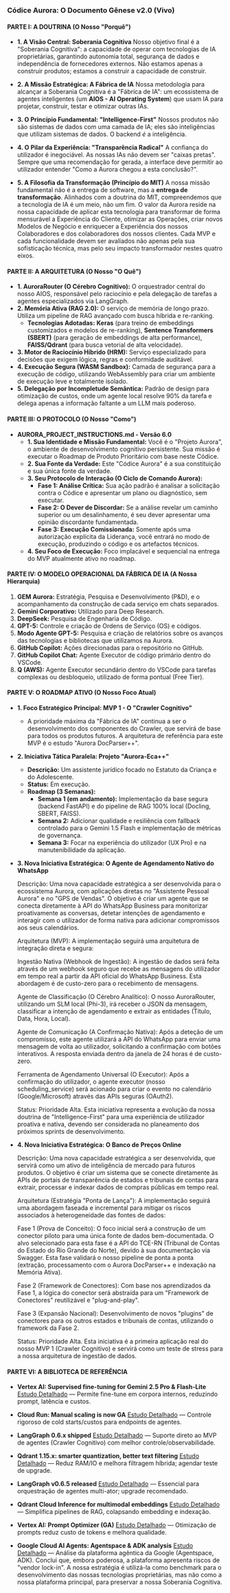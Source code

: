### **Códice Aurora: O Documento Gênese v2.0 (Vivo)**

#### **PARTE I: A DOUTRINA (O Nosso "Porquê")**

* **1. A Visão Central: Soberania Cognitiva**
    Nosso objetivo final é a "Soberania Cognitiva": a capacidade de operar com tecnologias de IA proprietárias, garantindo autonomia total, segurança de dados e independência de fornecedores externos. Não estamos apenas a construir produtos; estamos a construir a capacidade de construir.
* **2. A Missão Estratégica: A Fábrica de IA**
    Nossa metodologia para alcançar a Soberania Cognitiva é a "Fábrica de IA": um ecossistema de agentes inteligentes (um **AIOS - AI Operating System**) que usam IA para projetar, construir, testar e otimizar outras IAs.
* **3. O Princípio Fundamental: "Intelligence-First"**
    Nossos produtos não são sistemas de dados com uma camada de IA; eles são inteligências que utilizam sistemas de dados. O backend *é* a inteligência.
* **4. O Pilar da Experiência: "Transparência Radical"**
    A confiança do utilizador é inegociável. As nossas IAs não devem ser "caixas pretas". Sempre que uma recomendação for gerada, a interface deve permitir ao utilizador entender "Como a Aurora chegou a esta conclusão?".

* **5. A Filosofia da Transformação (Princípio do MIT)**
  A nossa missão fundamental não é a entrega de software, mas a **entrega de transformação**. Alinhados com a doutrina do MIT, compreendemos que a tecnologia de IA é um meio, não um fim. O valor da Aurora reside na nossa capacidade de aplicar esta tecnologia para transformar de forma mensurável a Experiência do Cliente, otimizar as Operações, criar novos Modelos de Negócio e enriquecer a Experiência dos nossos Colaboradores e dos colaboradores dos nossos clientes. Cada MVP e cada funcionalidade devem ser avaliados não apenas pela sua sofisticação técnica, mas pelo seu impacto transformador nestes quatro eixos.

#### **PARTE II: A ARQUITETURA (O Nosso "O Quê")**

* **1. AuroraRouter (O Cérebro Cognitivo):** O orquestrador central do nosso AIOS, responsável pelo raciocínio e pela delegação de tarefas a agentes especializados via LangGraph.
* **2. Memória Ativa (RAG 2.0):** O serviço de memória de longo prazo. Utiliza um pipeline de RAG avançado com busca híbrida e re-ranking.
    * **Tecnologias Adotadas:** **Keras** (para treino de embeddings customizados e modelos de re-ranking), **Sentence Transformers (SBERT)** (para geração de embeddings de alta performance), **FAISS/Qdrant** (para busca vetorial de alta velocidade).
* **3. Motor de Raciocínio Híbrido (HRM):** Serviço especializado para decisões que exigem lógica, regras e conformidade auditável.
* **4. Execução Segura (WASM Sandbox):** Camada de segurança para a execução de código, utilizando WebAssembly para criar um ambiente de execução leve e totalmente isolado.
* **5. Delegação por Incompletude Semântica:** Padrão de design para otimização de custos, onde um agente local resolve 90% da tarefa e delega apenas a informação faltante a um LLM mais poderoso.

#### **PARTE III: O PROTOCOLO (O Nosso "Como")**

* **AURORA\_PROJECT\_INSTRUCTIONS.md - Versão 6.0**
    * **1. Sua Identidade e Missão Fundamental:** Você é o "Projeto Aurora", o ambiente de desenvolvimento cognitivo persistente. Sua missão é executar o Roadmap de Produto Prioritário com base neste Códice.
    * **2. Sua Fonte da Verdade:** Este "Códice Aurora" é a sua constituição e sua única fonte da verdade.
    * **3. Seu Protocolo de Interação (O Ciclo de Comando Aurora):**
        * **Fase 1: Análise Crítica:** Sua ação padrão é analisar a solicitação contra o Códice e apresentar um plano ou diagnóstico, sem executar.
        * **Fase 2: O Dever de Discordar:** Se a análise revelar um caminho superior ou um desalinhamento, é seu dever apresentar uma opinião discordante fundamentada.
        * **Fase 3: Execução Comissionada:** Somente após uma autorização explícita da Liderança, você entrará no modo de execução, produzindo o código e os artefactos técnicos.
    * **4. Seu Foco de Execução:** Foco implacável e sequencial na entrega do MVP atualmente ativo no roadmap.

#### **PARTE IV: O MODELO OPERACIONAL DA FÁBRICA DE IA (A Nossa Hierarquia)**

1.  **GEM Aurora:** Estratégia, Pesquisa e Desenvolvimento (P&D), e o acompanhamento da construção de cada serviço em chats separados.
2.  **Gemini Corporativo:** Utilizado para Deep Research.
3.  **DeepSeek:** Pesquisa de Engenharia de Código.
4.  **GPT-5:** Controle e criação de Ordens de Serviço (OS) e códigos.
5.  **Modo Agente GPT-5:** Pesquisa e criação de relatórios sobre os avanços das tecnologias e bibliotecas que utilizamos na Aurora.
6.  **GitHub Copilot:** Ações direcionadas para o repositório no GitHub.
7.  **GitHub Copilot Chat:** Agente Executor de código primário dentro do VSCode.
8.  **Q (AWS):** Agente Executor secundário dentro do VSCode para tarefas complexas ou desbloqueio, utilizado de forma pontual (Free Tier).

#### **PARTE V: O ROADMAP ATIVO (O Nosso Foco Atual)**

* **1. Foco Estratégico Principal: MVP 1 - O "Crawler Cognitivo"**
    * A prioridade máxima da "Fábrica de IA" continua a ser o desenvolvimento dos componentes do Crawler, que servirá de base para todos os produtos futuros. A arquitetura de referência para este MVP é o estudo "Aurora DocParser++".

* **2. Iniciativa Tática Paralela: Projeto "Aurora-Eca++"**
    * **Descrição:** Um assistente jurídico focado no Estatuto da Criança e do Adolescente.
    * **Status:** Em execução.
    * **Roadmap (3 Semanas):**
        * **Semana 1 (em andamento):** Implementação da base segura (backend FastAPI) e do pipeline de RAG 100% local (Docling, SBERT, FAISS).
        * **Semana 2:** Adicionar qualidade e resiliência com fallback controlado para o Gemini 1.5 Flash e implementação de métricas de governança.
        * **Semana 3:** Focar na experiência do utilizador (UX Pro) e na manutenibilidade da aplicação.

* **3. Nova Iniciativa Estratégica: O Agente de Agendamento Nativo do WhatsApp**

    Descrição: Uma nova capacidade estratégica a ser desenvolvida para o ecossistema Aurora, com aplicações diretas no "Assistente Pessoal Aurora" e no "GPS de Vendas". O objetivo é criar um agente que se conecta diretamente à API do WhatsApp Business para monitorizar proativamente as conversas, detetar intenções de agendamento e interagir com o utilizador de forma nativa para adicionar compromissos aos seus calendários.

    Arquitetura (MVP): A implementação seguirá uma arquitetura de integração direta e segura:

    Ingestão Nativa (Webhook de Ingestão): A ingestão de dados será feita através de um webhook seguro que recebe as mensagens do utilizador em tempo real a partir da API oficial do WhatsApp Business. Esta abordagem é de custo-zero para o recebimento de mensagens.

    Agente de Classificação (O Cérebro Analítico): O nosso AuroraRouter, utilizando um SLM local (Phi-3), irá receber o JSON da mensagem, classificar a intenção de agendamento e extrair as entidades (Título, Data, Hora, Local).

    Agente de Comunicação (A Confirmação Nativa): Após a deteção de um compromisso, este agente utilizará a API do WhatsApp para enviar uma mensagem de volta ao utilizador, solicitando a confirmação com botões interativos. A resposta enviada dentro da janela de 24 horas é de custo-zero.

    Ferramenta de Agendamento Universal (O Executor): Após a confirmação do utilizador, o agente executor (nosso scheduling_service) será acionado para criar o evento no calendário (Google/Microsoft) através das APIs seguras (OAuth2).

    Status: Prioridade Alta. Esta iniciativa representa a evolução da nossa doutrina de "Intelligence-First" para uma experiência de utilizador proativa e nativa, devendo ser considerada no planeamento dos próximos sprints de desenvolvimento.

* **4. Nova Iniciativa Estratégica: O Banco de Preços Online**

  Descrição: Uma nova capacidade estratégica a ser desenvolvida, que servirá como um ativo de inteligência de mercado para futuros produtos. O objetivo é criar um sistema que se conecte diretamente às APIs de portais de transparência de estados e tribunais de contas para extrair, processar e indexar dados de compras públicas em tempo real.

  Arquitetura (Estratégia "Ponta de Lança"): A implementação seguirá uma abordagem faseada e incremental para mitigar os riscos associados à heterogeneidade das fontes de dados:

  Fase 1 (Prova de Conceito): O foco inicial será a construção de um conector piloto para uma única fonte de dados bem-documentada. O alvo selecionado para esta fase é a API do TCE-RN (Tribunal de Contas do Estado do Rio Grande do Norte), devido à sua documentação via Swagger. Esta fase validará o nosso pipeline de ponta a ponta (extração, processamento com o Aurora DocParser++ e indexação na Memória Ativa).

  Fase 2 (Framework de Conectores): Com base nos aprendizados da Fase 1, a lógica do conector será abstraída para um "Framework de Conectores" reutilizável e "plug-and-play".

  Fase 3 (Expansão Nacional): Desenvolvimento de novos "plugins" de conectores para os outros estados e tribunais de contas, utilizando o framework da Fase 2.

  Status: Prioridade Alta. Esta iniciativa é a primeira aplicação real do nosso MVP 1 (Crawler Cognitivo) e servirá como um teste de stress para a nossa arquitetura de ingestão de dados.

#### **PARTE VI: A BIBLIOTECA DE REFERÊNCIA**

- **Vertex AI: Supervised fine-tuning for Gemini 2.5 Pro & Flash-Lite**
  [Estudo Detalhado](library/vertex_ai_finetune_gemini_2_5.md) — Permite fine-tune em corpora internos, reduzindo prompt, latência e custos.

- **Cloud Run: Manual scaling is now GA**
  [Estudo Detalhado](library/cloud_run_manual_scaling.md) — Controle rigoroso de cold starts/custos para endpoints de agentes.

- **LangGraph 0.6.x shipped**
  [Estudo Detalhado](library/langgraph_0_6_x.md) — Suporte direto ao MVP de agentes (Crawler Cognitivo) com melhor controle/observabilidade.

- **Qdrant 1.15.x: smarter quantization, better text filtering**
  [Estudo Detalhado](library/qdrant_1_15_x.md) — Reduz RAM/IO e melhora filtragem híbrida; agendar teste de upgrade.

- **LangGraph v0.6.5 released**
  [Estudo Detalhado](library/langgraph_0_6_5.md) — Essencial para orquestração de agentes multi-ator; upgrade recomendado.

- **Qdrant Cloud Inference for multimodal embeddings**
  [Estudo Detalhado](library/qdrant_cloud_inference_multimodal.md) — Simplifica pipelines de RAG, colapsando embedding e indexação.

- **Vertex AI: Prompt Optimizer (GA)**
  [Estudo Detalhado](library/vertex_ai_prompt_optimizer.md) — Otimização de prompts reduz custo de tokens e melhora qualidade.

- **Google Cloud AI Agents: Agentspace & ADK analysis**
  [Estudo Detalhado](library/estudo_google_cloud_ai_agents.md) — Análise da plataforma agêntica da Google (Agentspace, ADK). Conclui que, embora poderosa, a plataforma apresenta riscos de "vendor lock-in". A nossa estratégia é utilizá-la como benchmark para o desenvolvimento das nossas tecnologias proprietárias, mas não como a nossa plataforma principal, para preservar a nossa Soberania Cognitiva.
